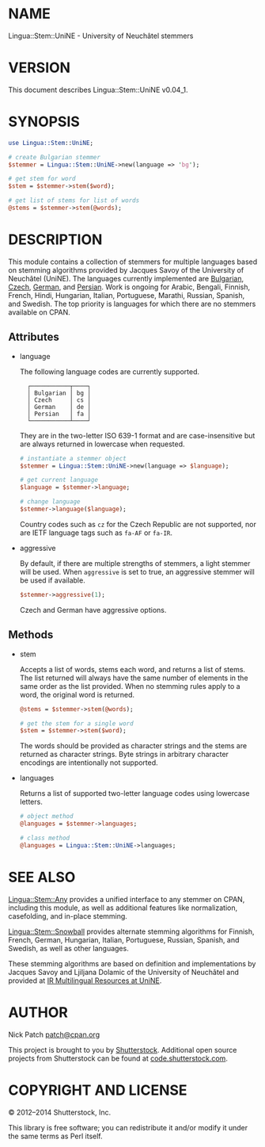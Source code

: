 # NAME

Lingua::Stem::UniNE - University of Neuchâtel stemmers

# VERSION

This document describes Lingua::Stem::UniNE v0.04\_1.

# SYNOPSIS

```perl
use Lingua::Stem::UniNE;

# create Bulgarian stemmer
$stemmer = Lingua::Stem::UniNE->new(language => 'bg');

# get stem for word
$stem = $stemmer->stem($word);

# get list of stems for list of words
@stems = $stemmer->stem(@words);
```

# DESCRIPTION

This module contains a collection of stemmers for multiple languages based on
stemming algorithms provided by Jacques Savoy of the University of Neuchâtel
(UniNE). The languages currently implemented are
[Bulgarian](https://metacpan.org/pod/Lingua::Stem::UniNE::BG), [Czech](https://metacpan.org/pod/Lingua::Stem::UniNE::CS),
[German](https://metacpan.org/pod/Lingua::Stem::UniNE::DE), and [Persian](https://metacpan.org/pod/Lingua::Stem::UniNE::FA). Work
is ongoing for Arabic, Bengali, Finnish, French, Hindi, Hungarian, Italian,
Portuguese, Marathi, Russian, Spanish, and Swedish. The top priority is
languages for which there are no stemmers available on CPAN.

## Attributes

- language

    The following language codes are currently supported.

        ┌───────────┬────┐
        │ Bulgarian │ bg │
        │ Czech     │ cs │
        │ German    │ de │
        │ Persian   │ fa │
        └───────────┴────┘

    They are in the two-letter ISO 639-1 format and are case-insensitive but are
    always returned in lowercase when requested.

    ```perl
    # instantiate a stemmer object
    $stemmer = Lingua::Stem::UniNE->new(language => $language);

    # get current language
    $language = $stemmer->language;

    # change language
    $stemmer->language($language);
    ```

    Country codes such as `cz` for the Czech Republic are not supported, nor are
    IETF language tags such as `fa-AF` or `fa-IR`.

- aggressive

    By default, if there are multiple strengths of stemmers, a light stemmer will be
    used. When `aggressive` is set to true, an aggressive stemmer will be used if
    available.

    ```perl
    $stemmer->aggressive(1);
    ```

    Czech and German have aggressive options.

## Methods

- stem

    Accepts a list of words, stems each word, and returns a list of stems. The list
    returned will always have the same number of elements in the same order as the
    list provided. When no stemming rules apply to a word, the original word is
    returned.

    ```perl
    @stems = $stemmer->stem(@words);

    # get the stem for a single word
    $stem = $stemmer->stem($word);
    ```

    The words should be provided as character strings and the stems are returned as
    character strings. Byte strings in arbitrary character encodings are
    intentionally not supported.

- languages

    Returns a list of supported two-letter language codes using lowercase letters.

    ```perl
    # object method
    @languages = $stemmer->languages;

    # class method
    @languages = Lingua::Stem::UniNE->languages;
    ```

# SEE ALSO

[Lingua::Stem::Any](https://metacpan.org/pod/Lingua::Stem::Any) provides a unified interface to any stemmer on CPAN,
including this module, as well as additional features like normalization,
casefolding, and in-place stemming.

[Lingua::Stem::Snowball](https://metacpan.org/pod/Lingua::Stem::Snowball) provides alternate stemming algorithms for Finnish,
French, German, Hungarian, Italian, Portuguese, Russian, Spanish, and Swedish,
as well as other languages.

These stemming algorithms are based on definition and implementations by Jacques
Savoy and Ljiljana Dolamic of the University of Neuchâtel and provided at
[IR Multilingual Resources at UniNE](http://members.unine.ch/jacques.savoy/clef/).

# AUTHOR

Nick Patch <patch@cpan.org>

This project is brought to you by [Shutterstock](http://www.shutterstock.com/).
Additional open source projects from Shutterstock can be found at
[code.shutterstock.com](http://code.shutterstock.com/).

# COPYRIGHT AND LICENSE

© 2012–2014 Shutterstock, Inc.

This library is free software; you can redistribute it and/or modify it under
the same terms as Perl itself.
